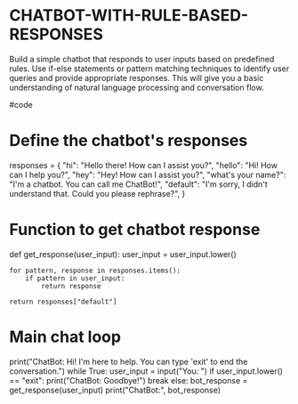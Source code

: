 # CHATBOT-WITH-RULE-BASED-RESPONSES
Build a simple chatbot that responds to user inputs based on predefined rules. Use if-else statements or pattern matching techniques to identify user queries and provide appropriate responses. This will give you a basic understanding of natural  language processing and conversation flow.

#code
# Define the chatbot's responses
responses = {
    "hi": "Hello there! How can I assist you?",
    "hello": "Hi! How can I help you?",
    "hey": "Hey! How can I assist you?",
    "what's your name?": "I'm a chatbot. You can call me ChatBot!",
    "default": "I'm sorry, I didn't understand that. Could you please rephrase?",
}

# Function to get chatbot response
def get_response(user_input):
    user_input = user_input.lower()
    
    for pattern, response in responses.items():
        if pattern in user_input:
            return response
    
    return responses["default"]

# Main chat loop
print("ChatBot: Hi! I'm here to help. You can type 'exit' to end the conversation.")
while True:
    user_input = input("You: ")
    if user_input.lower() == "exit":
        print("ChatBot: Goodbye!")
        break
    else:
        bot_response = get_response(user_input)
        print("ChatBot:", bot_response)
